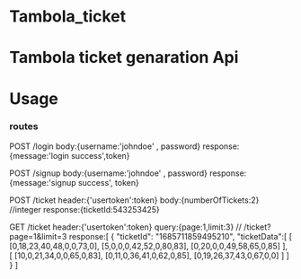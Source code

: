 # Tambola_ticket
<h1> Tambola ticket genaration Api </h1>


# Usage

###  routes

POST /login 
body:{username:'johndoe' , password}
response:{message:'login success',token}

POST /signup
body:{username:'johndoe' , password}
response:{message:'signup success', token}

POST /ticket
header:{'usertoken':token}
body:{numberOfTickets:2}   //integer
response:{ticketId:543253425}

GET /ticket 
header:{'usertoken':token}
query:{page:1,limit:3}        //  /ticket?page=1&limit=3
response:[
    {
        "ticketId": "1685711859495210",
        "ticketData":[
[
[0,18,23,40,48,0,0,73,0],
[5,0,0,0,42,52,0,80,83],
[0,20,0,0,49,58,65,0,85]
],
[
[10,0,21,34,0,0,65,0,83],
[0,11,0,36,41,0,62,0,85],
[0,19,26,37,43,0,67,0,0]
]
]
    }
]
